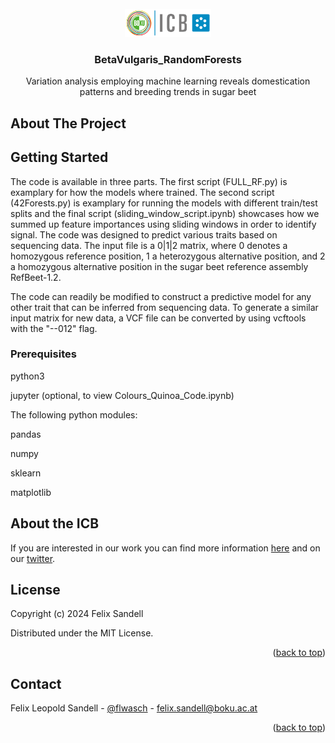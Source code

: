 <!-- PROJECT LOGO -->
<br />
<div align="center">
  <a href="https://github.com/FLSandell/XGQuinoa">
    <img src="images/BOKU-Logo-150-Institut-ICB-kl.png" alt="Logo" width="138" height="45">
  </a>

<h3 align="center">BetaVulgaris_RandomForests</h3>

  <p align="center">
    Variation analysis employing machine learning reveals domestication patterns and breeding trends in sugar beet
    <br />
  </p>
</div>


<!-- ABOUT THE PROJECT -->
## About The Project

<Abstract after publication>


<!-- GETTING STARTED -->
## Getting Started

The code is available in three parts. The first script (FULL_RF.py) is examplary for how the models where trained. The second script (42Forests.py) is examplary for running the models with different train/test splits and the final script (sliding_window_script.ipynb) showcases how we summed up feature importances using sliding windows in order to identify signal. The code was designed to predict various traits based on sequencing data. The input file is a 0|1|2 matrix, where 0 denotes a homozygous reference position, 1 a heterozygous alternative position, and 2 a homozygous alternative position in the sugar beet reference assembly RefBeet-1.2.

The code can readily be modified to construct a predictive model for any other trait that can be inferred from sequencing data. To generate a similar input matrix for new data, a VCF file can be converted by using vcftools with the "--012" flag.


### Prerequisites

python3

jupyter (optional, to view Colours_Quinoa_Code.ipynb)

The following python modules:

pandas

numpy

sklearn

matplotlib

<!-- Information about our group -->
## About the ICB

If you are interested in our work you can find more information [here](https://bvseq.boku.ac.at/) and on our [twitter](https://twitter.com/ICBboku).


<!-- LICENSE -->
## License

Copyright (c) 2024 Felix Sandell

Distributed under the MIT License. 

<p align="right">(<a href="#readme-top">back to top</a>)</p>



<!-- CONTACT -->
## Contact

Felix Leopold Sandell - [@flwasch](https://twitter.com/flwasch) - felix.sandell@boku.ac.at


<p align="right">(<a href="#readme-top">back to top</a>)</p>
